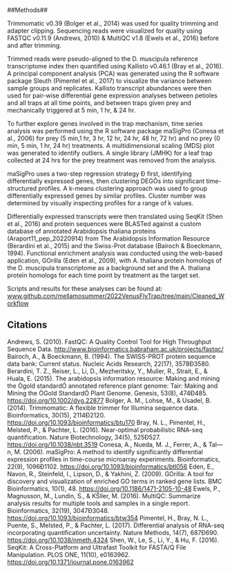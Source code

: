 ##Methods##

Trimmomatic v0.39 (Bolger et al., 2014) was used for quality trimming and adapter clipping. Sequencing reads were visualized for quality using FASTQC v0.11.9 (Andrews, 2010) & MultiQC v1.8 (Ewels et al., 2016) before and after trimming.

Trimmed reads were pseudo-aligned to the D. muscipula reference transcriptome index then quantified using Kallisto v0.46.1 (Bray et al., 2016). A principal component analysis (PCA) was generated using the R software package Sleuth (Pimentel et al., 2017) to visualize the variance between sample groups and replicates. Kallisto transcript abundances were then used for pair-wise differential gene expression analyses between petioles and all traps at all time points, and between traps given prey and mechanically triggered at 5 min, 1 hr, & 24 hr.

To further explore genes involved in the trap mechanism, time series analysis was performed using the R software package maSigPro (Conesa et al., 2006) for prey (5 min,1 hr, 3 hr, 12 hr, 24 hr, 48 hr, 72 hr) and no prey (0 min, 5 min, 1 hr, 24 hr) treatments. A multidimensional scaling (MDS) plot was generated to identify outliers. A single library (JMHK) for a leaf trap collected at 24 hrs for the prey treatment was removed from the analysis. 

maSigPro uses a two-step regression strategy Ð first, identifying differentially expressed genes, then clustering DEGÕs into significant time-structured profiles. A k-means clustering approach was used to group differentially expressed genes by similar profiles. Cluster number was determined by visually inspecting profiles for a range of k values.

Differentially expressed transcripts were then translated using SeqKit (Shen et al., 2016) and protein sequences were BLASTed against a custom database of annotated Arabidopsis thaliana proteins (Araport11_pep_20220914) from The Arabidopsis Information Resource (Berardini et al., 2015) and the Swiss-Prot database (Bairoch & Boeckmann, 1994). Functional enrichment analysis was conducted using the web-based application, GOrilla (Eden et al., 2009), with A. thaliana protein homologs of the D. muscipula transcriptome as a background set and the A. thaliana protein homologs for each time point by treatment as the target set.

Scripts and results for these analyses can be found at: www.github.com/mellamosummer/2022VenusFlyTrap/tree/main/Cleaned_Workflow












## Citations ##

Andrews, S. (2010). FastQC: A Quality Control Tool for High Throughput Sequence Data. http://www.bioinformatics.babraham.ac.uk/projects/fastqc/
Bairoch, A., & Boeckmann, B. (1994). The SWISS-PROT protein sequence data bank: Current status. Nucleic Acids Research, 22(17), 3578Ð3580.
Berardini, T. Z., Reiser, L., Li, D., Mezheritsky, Y., Muller, R., Strait, E., & Huala, E. (2015). The arabidopsis information resource: Making and mining the Ògold standardÓ annotated reference plant genome: Tair: Making and Mining the ÒGold StandardÓ Plant Genome. Genesis, 53(8), 474Ð485. https://doi.org/10.1002/dvg.22877
Bolger, A. M., Lohse, M., & Usadel, B. (2014). Trimmomatic: A flexible trimmer for Illumina sequence data. Bioinformatics, 30(15), 2114Ð2120. https://doi.org/10.1093/bioinformatics/btu170
Bray, N. L., Pimentel, H., Melsted, P., & Pachter, L. (2016). Near-optimal probabilistic RNA-seq quantification. Nature Biotechnology, 34(5), 525Ð527. https://doi.org/10.1038/nbt.3519
Conesa, A., Nueda, M. J., Ferrer, A., & Tal—n, M. (2006). maSigPro: A method to identify significantly differential expression profiles in time-course microarray experiments. Bioinformatics, 22(9), 1096Ð1102. https://doi.org/10.1093/bioinformatics/btl056
Eden, E., Navon, R., Steinfeld, I., Lipson, D., & Yakhini, Z. (2009). GOrilla: A tool for discovery and visualization of enriched GO terms in ranked gene lists. BMC Bioinformatics, 10(1), 48. https://doi.org/10.1186/1471-2105-10-48
Ewels, P., Magnusson, M., Lundin, S., & KŠller, M. (2016). MultiQC: Summarize analysis results for multiple tools and samples in a single report. Bioinformatics, 32(19), 3047Ð3048. https://doi.org/10.1093/bioinformatics/btw354
Pimentel, H., Bray, N. L., Puente, S., Melsted, P., & Pachter, L. (2017). Differential analysis of RNA-seq incorporating quantification uncertainty. Nature Methods, 14(7), 687Ð690. https://doi.org/10.1038/nmeth.4324
Shen, W., Le, S., Li, Y., & Hu, F. (2016). SeqKit: A Cross-Platform and Ultrafast Toolkit for FASTA/Q File Manipulation. PLOS ONE, 11(10), e0163962. https://doi.org/10.1371/journal.pone.0163962

